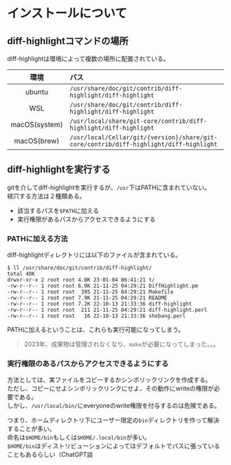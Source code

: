 # インストールについて

## diff-highlightコマンドの場所

diff-highlightは環境によって複数の場所に配置されている。

|環境|パス|
|:--:|:--|
|ubuntu|`/usr/share/doc/git/contrib/diff-highlight/diff-highlight`|
|WSL|`/usr/share/doc/git/contrib/diff-highlight/diff-highlight`|
|macOS(system)|`/usr/local/share/git-core/contrib/diff-highlight/diff-highlight`|
|macOS(brew)|`/usr/local/Cellar/git/{version}/share/git-core/contrib/diff-highlight/diff-highlight`|

## diff-highlightを実行する

gitを介してdiff-highlightを実行するが、`/usr`下はPATHに含まれていない。  
経穴する方法は２種類ある。

- 該当するパスを`$PATH`に加える
- 実行権限があるパスからアクセスできるようにする

### PATHに加える方法

diff-highlightディレクトリには以下のファイルが含まれている。  

```terminal
$ ll /usr/share/doc/git/contrib/diff-highlight/
total 40K
drwxr-xr-x 2 root root 4.0K 23-01-04 06:41:21 t/
-rw-r--r-- 1 root root 6.9K 21-11-25 04:29:21 DiffHighlight.pm
-rw-r--r-- 1 root root  395 21-11-25 04:29:21 Makefile
-rw-r--r-- 1 root root 7.9K 21-11-25 04:29:21 README
-rw-r--r-- 1 root root 7.2K 22-10-13 21:33:36 diff-highlight
-rw-r--r-- 1 root root  211 21-11-25 04:29:21 diff-highlight.perl
-rw-r--r-- 1 root root   16 22-10-13 21:33:36 shebang.perl
```

PATHに加えるということは、これらも実行可能になってしまう。

> 2023年、成果物は管理されなくなり、`make`が必要になってしまった。。。

### 実行権限のあるパスからアクセスできるようにする

方法としては、実ファイルをコピーするかシンボリックリンクを作成する。  
ただし、コピーにせよシンボリックリンクにせよ、その動作にwriteの権限が必要である。  
しかし、`/usr/local/bin/`にeveryoneのwrite権限を付与するのは危険である。

つまり、ホームディレクトリ下にユーザー限定の`bin`ディレクトリを作って解決することが多い。  
命名は`$HOME/bin`もしくは`$HOME/.local/bin`が多い。  
`$HOME/bin`はディストリビューションによってはデフォルトでパスに張っていることもあるらしい（ChatGPT談
